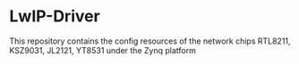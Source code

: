 # LwIP-Driver
This repository contains the config resources of the network chips RTL8211, KSZ9031, JL2121, YT8531 under the Zynq platform
